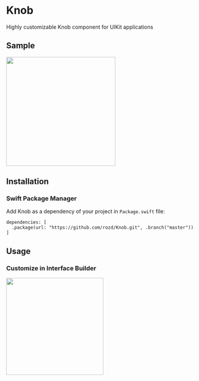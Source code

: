 # Knob

Highly customizable Knob component for UIKit applications

## Sample
<img src="https://user-images.githubusercontent.com/158493/77845364-054b5b80-71b7-11ea-8c22-cca1a8dd4c67.png" width="292" />

## Installation 

### Swift Package Manager
Add Knob as a dependency of your project in `Package.swift` file:

```
dependencies: [
  .package(url: "https://github.com/rozd/Knob.git", .branch("master"))
]
```

## Usage

### Customize in Interface Builder
<img src="https://user-images.githubusercontent.com/158493/77845765-1c3f7d00-71ba-11ea-8be1-d87f941d5f19.png" width="260"/>
